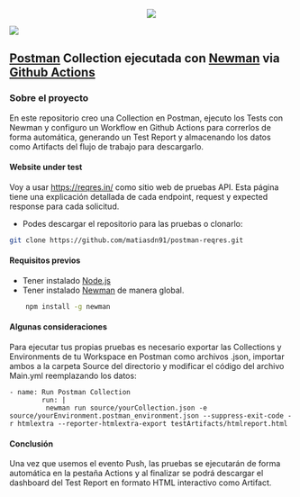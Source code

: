<p align="center">
  <a href="https://www.linkedin.com/in/matias-damian-nazadek/"><img src="https://img.shields.io/badge/Matias%20Nazadek-LinkedIn-informational" style="max-height: 300px;" style="max-height: 300px;"></a>
</p>

<a href="https://www.postman.com/"><img src="https://miro.medium.com/max/1400/1*B8wqVr1Yd5COhcTXdKIv-Q.png" /></a><br />

## [Postman](https://www.postman.com/) Collection ejecutada con [Newman](https://www.npmjs.com/package/newman) via [Github Actions](https://docs.github.com/es/actions) 

### Sobre el proyecto

En este repositorio creo una Collection en Postman, ejecuto los Tests con Newman y configuro un Workflow en Github Actions para correrlos de forma automática, generando un Test Report y almacenando los datos como Artifacts del flujo de trabajo para descargarlo.

#### Website under test
Voy a usar https://reqres.in/ como sitio web de pruebas API. Esta página tiene una explicación detallada de cada endpoint, request y expected response para cada solicitud.

- Podes descargar el repositorio para  las pruebas o clonarlo:
```bash
git clone https://github.com/matiasdn91/postman-reqres.git
```

#### Requisitos previos

- Tener instalado [Node.js](https://nodejs.org/es/download/)
- Tener instalado [Newman](https://www.npmjs.com/package/newman) de manera global.

```bash
    npm install -g newman
```

#### Algunas consideraciones
Para ejecutar tus propias pruebas es necesario exportar las Collections y Environments de tu Workspace en Postman como archivos .json, importar ambos a la carpeta Source del directorio y modificar el código del archivo Main.yml reemplazando los datos:

```
- name: Run Postman Collection        
        run: | 
         newman run source/yourCollection.json -e source/yourEnvironment.postman_environment.json --suppress-exit-code -r htmlextra --reporter-htmlextra-export testArtifacts/htmlreport.html 

```
#### Conclusión
Una vez que usemos el evento Push, las pruebas se ejecutarán de forma automática en la pestaña Actions y al finalizar se podrá descargar el dashboard del Test Report en formato HTML interactivo como Artifact.
